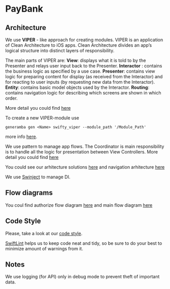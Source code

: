 PayBank
========

## Architecture

We use **VIPER** - like approach for creating modules. VIPER is an application of Clean Architecture to iOS apps.  Clean Architecture divides an app’s logical structure into distinct layers of responsibility. 

The main parts of VIPER are:
**View**: displays what it is told to by the Presenter and relays user input back to the Presenter.
**Interactor** : contains the business logic as specified by a use case.
**Presenter**: contains view logic for preparing content for display (as received from the Interactor) and for reacting to user inputs (by requesting new data from the Interactor).
**Entity**: contains basic model objects used by the Interactor.
**Routing**: contains navigation logic for describing which screens are shown in which order.

More detail you could find [here](https://www.objc.io/issues/13-architecture/viper/)

To create a new VIPER-module use
```shell
generamba gen <Name> swifty_viper --module_path '/Module_Path'
```
more info [here](https://github.com/rambler-digital-solutions/Generamba).

We use pattern to manage app flows. The Coordinator is main responsibility is to handle all the logic for presentation between View Controllers. More detail you could find [here](https://medium.com/blacklane-engineering/coordinators-essential-tutorial-part-i-376c836e9ba7)


You could see our arhitecture solutions [here](https://drive.google.com/file/d/1AfnIwSbimrPXOjed2HV6hLbDYZ3KdGDQ/view?usp=sharing) and navigation arhitecture [here](https://drive.google.com/file/d/1dfDNj7WEjwdOWw975ik_mCuA_idgDSf7/view?usp=sharing)

We use [Swinject](https://github.com/Swinject) to manage DI.


## Flow diagrams

You coul find authorize flow diagram [here](https://drive.google.com/file/d/1jBeDIRoB8_tX7t_TKhlHZUKvX6sfvCbB/view?usp=sharing) and main flow diagram [here](https://drive.google.com/file/d/1zS77GI0ZEEe4pvIswZFm-4gPrxyFJnF6/view?usp=sharing)


## Code Style

Please, take a look at our [code style](https://github.com/raywenderlich/swift-style-guide). 

[SwiftLint](https://github.com/realm/SwiftLint) helps us to keep code neat and tidy, so be sure to do your best to minimize amount of warnings from it.


## Notes

We  use logging (for API) only in debug mode to prevent theft of important data. 


